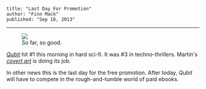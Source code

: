     title: "Last Day For Promotion"
    author: "Finn Mack"
    published: "Sep 16, 2013"
---
<figure>
  <img src='/img/qubit-number-1.png'/>
  <figcaption>So far, so good.</figcaption>
</figure>

[*Qubit*][qubit] hit #1 this morning in hard sci-fi. It was #3 in techno-thrillers. Martin's [*covert art*][cover-art] is doing its job.

[cover-art]:/post/20130821-qubit-cover-art

In other news this is the last day for the free promotion. After today, *Qubit* will have to compete in the rough-and-tumble world of paid ebooks.  

[qubit]:http://www.amazon.com/Qubit-ebook/dp/B00F45N40O/ref=zg_bs_158595011_f_3